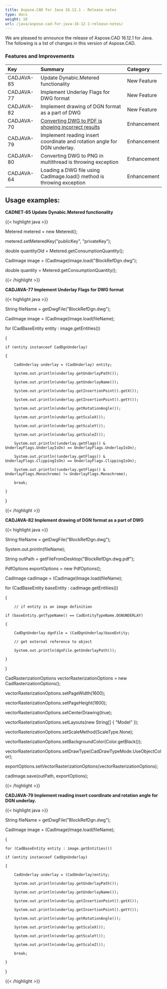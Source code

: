 ```yaml
---
title: Aspose.CAD for Java 16.12.1 - Release notes
type: docs
weight: 10
url: /java/aspose-cad-for-java-16-12-1-release-notes/
---
```


We are pleased to announce the release of Aspose.CAD 16.12.1 for Java. The following is a list of changes in this version of Aspose.CAD.

### **Features and Improvements**

|**Key**|**Summary**|**Category**|
| :- | :- | :- |
|CADJAVA-85|Update Dynabic.Metered functionality|New Feature|
|CADJAVA-77|Implement Underlay Flags for DWG format|New Feature|
|CADJAVA-82|Implement drawing of DGN format as a part of DWG|New Feature|
|CADJAVA-70|[Converting DWG to PDF is showing incorrect results](https://forum.aspose.com/t/dwg-to-pdf-drawing-error/817/1)|Enhancement|
|CADJAVA-79|Implement reading insert coordinate and rotation angle for DGN underlay.|Enhancement|
|CADJAVA-80|Converting DWG to PNG in multithread is throwing exception|Enhancement|
|CADJAVA-64|Loading a DWG file using CadImage.load() method is throwing exception|Enhancement|

## **Usage examples:**

**CADNET-85 Update Dynabic.Metered functionality**

{{< highlight java >}}

 Metered metered = new Metered();

metered.setMeteredKey("publicKey", "privateKey");

double quantityOld = Metered.getConsumptionQuantity();

CadImage image = (CadImage)Image.load("BlockRefDgn.dwg");

double quantity = Metered.getConsumptionQuantity();

{{< /highlight >}}

**CADJAVA-77 Implement Underlay Flags for DWG format**

{{< highlight java >}}

 String fileName = getDwgFile("BlockRefDgn.dwg");

CadImage image = (CadImage)Image.load(fileName);

for (CadBaseEntity entity : image.getEntities())

{

    if (entity instanceof CadDgnUnderlay)

    {

        CadUnderlay underlay = (CadUnderlay) entity;

        System.out.println(underlay.getUnderlayPath());

        System.out.println(underlay.getUnderlayName());

        System.out.println(underlay.getInsertionPoint().getX());

        System.out.println(underlay.getInsertionPoint().getY());

        System.out.println(underlay.getRotationAngle());

        System.out.println(underlay.getScaleX());

        System.out.println(underlay.getScaleY());

        System.out.println(underlay.getScaleZ());

        System.out.println((underlay.getFlags() & UnderlayFlags.UnderlayIsOn) == UnderlayFlags.UnderlayIsOn);

        System.out.println((underlay.getFlags() & UnderlayFlags.ClippingIsOn) == UnderlayFlags.ClippingIsOn);

        System.out.println((underlay.getFlags() & UnderlayFlags.Monochrome) != UnderlayFlags.Monochrome);

        break;

    }

}


{{< /highlight >}}

**CADJAVA-82 Implement drawing of DGN format as a part of DWG**

{{< highlight java >}}

 String fileName = getDwgFile("BlockRefDgn.dwg");

System.out.println(fileName);

String outPath = getFileFromDesktop("BlockRefDgn.dwg.pdf");

PdfOptions exportOptions = new PdfOptions();

CadImage cadImage = (CadImage)Image.load(fileName);

for (CadBaseEntity baseEntity : cadImage.getEntities())

{

        // if entity is an image definition

    if (baseEntity.getTypeName() == CadEntityTypeName.DGNUNDERLAY)

    {

        CadDgnUnderlay dgnFile = (CadDgnUnderlay)baseEntity;

        // get external reference to object

        System.out.println(dgnFile.getUnderlayPath());

    }

}

CadRasterizationOptions vectorRasterizationOptions = new CadRasterizationOptions();

vectorRasterizationOptions.setPageWidth(1600);

vectorRasterizationOptions.setPageHeight(1600);

vectorRasterizationOptions.setCenterDrawing(true);

vectorRasterizationOptions.setLayouts(new String[] { "Model" });

vectorRasterizationOptions.setScaleMethod(ScaleType.None);

vectorRasterizationOptions.setBackgroundColor(Color.getBlack());

vectorRasterizationOptions.setDrawType(CadDrawTypeMode.UseObjectColor);

exportOptions.setVectorRasterizationOptions(vectorRasterizationOptions);

cadImage.save(outPath, exportOptions);


{{< /highlight >}}

**CADJAVA-79 Implement reading insert coordinate and rotation angle for DGN underlay.**

{{< highlight java >}}

 String fileName = getDwgFile("BlockRefDgn.dwg");

CadImage image = (CadImage)Image.load(fileName);

{

    for (CadBaseEntity entity : image.getEntities())

    if (entity instanceof CadDgnUnderlay)

    {

        CadUnderlay underlay = (CadUnderlay)entity;

        System.out.println(underlay.getUnderlayPath());

        System.out.println(underlay.getUnderlayName());

        System.out.println(underlay.getInsertionPoint().getX());

        System.out.println(underlay.getInsertionPoint().getY());

        System.out.println(underlay.getRotationAngle());

        System.out.println(underlay.getScaleX());

        System.out.println(underlay.getScaleY());

        System.out.println(underlay.getScaleZ());

        break;

    }

}


{{< /highlight >}}
